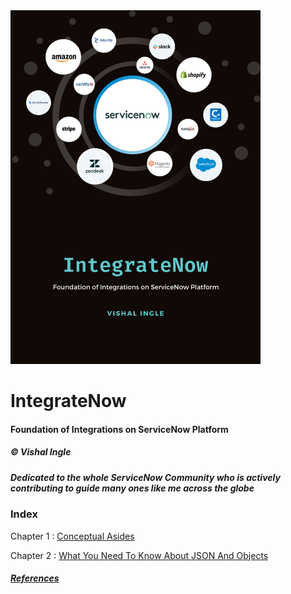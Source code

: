 <img src="/images/IntegrateNow.png" width="400" height="566">

# IntegrateNow

#### Foundation of Integrations on ServiceNow Platform

##### &copy; Vishal Ingle

##### Dedicated to the whole ServiceNow Community who is actively contributing to guide many ones like me across the globe

### Index

Chapter 1 : [Conceptual Asides](/Chapter1_ConceptualAsides.md)

Chapter 2 : [What You Need To Know About JSON And Objects](/Chapter2_WhatYouNeedToKnowAboutJSONAndObjects.md)

##### [References](/References.md)
